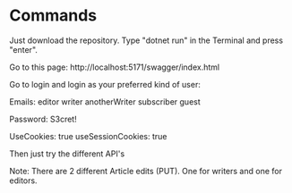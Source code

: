 # Commands

Just download the repository. Type "dotnet run" in the Terminal and press "enter".

Go to this page: http://localhost:5171/swagger/index.html

Go to login and login as your preferred kind of user:

Emails:
editor
writer
anotherWriter
subscriber
guest

Password:
S3cret!

UseCookies: true
useSessionCookies: true

Then just try the different API's

Note: There are 2 different Article edits (PUT). One for writers and one for editors.